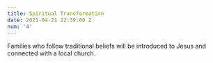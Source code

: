 ```yaml
---
title: Spiritual Transformation
date: 2021-04-21 22:39:00 Z
num: '4'
---
```


Families who follow traditional beliefs will be introduced to Jesus and connected with a local church.
